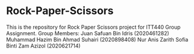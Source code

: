 # Rock-Paper-Scissors

This is the repository for Rock Paper Scissors project for ITT440 Group Assignment.
Group Members:
Juan Safuan Bin Idris (2020461282)
Muhammad Hazim Bin Ahmad Suhairi (2020898408)
Nur Anis Zarith Sofia Binti Zam Azizol (2020621714)
